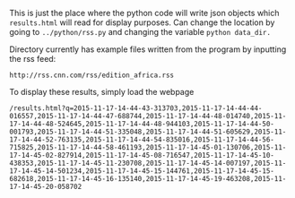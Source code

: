 This is just the place where the python code will write json objects which ```results.html``` will read for display purposes.
Can change the location by going to  ```../python/rss.py``` and changing the variable ```python data_dir.```

Directory currently has example files written from the program by inputting the rss feed:
```
http://rss.cnn.com/rss/edition_africa.rss
```
To display these results, simply load the webpage
```
/results.html?q=2015-11-17-14-44-43-313703,2015-11-17-14-44-44-016557,2015-11-17-14-44-47-688744,2015-11-17-14-44-48-014740,2015-11-17-14-44-48-524645,2015-11-17-14-44-48-944103,2015-11-17-14-44-50-001793,2015-11-17-14-44-51-335048,2015-11-17-14-44-51-605629,2015-11-17-14-44-52-763135,2015-11-17-14-44-54-835016,2015-11-17-14-44-56-715825,2015-11-17-14-44-58-461193,2015-11-17-14-45-01-130706,2015-11-17-14-45-02-827914,2015-11-17-14-45-08-716547,2015-11-17-14-45-10-438353,2015-11-17-14-45-11-230708,2015-11-17-14-45-14-007197,2015-11-17-14-45-14-501234,2015-11-17-14-45-15-144761,2015-11-17-14-45-15-682618,2015-11-17-14-45-16-135140,2015-11-17-14-45-19-463208,2015-11-17-14-45-20-058702
```
